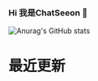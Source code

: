 ### Hi 我是ChatSeeon 👋
![Anurag's GitHub stats](https://github-readme-stats.vercel.app/api?username=chatseeon&theme=react&show_icons=true)  

# 最近更新
<!-- BLOG-POST-LIST:START -->
<!-- BLOG-POST-LIST:END -->
